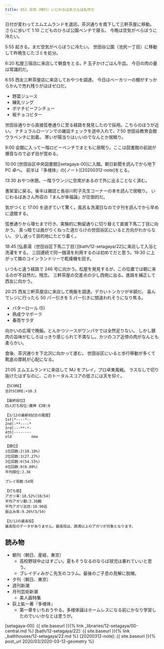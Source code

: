```yaml
---
title: 651 日目（晴れ）いじわるばあさんは名作だ
---
```


日付が変わってエムエムランドを退店。茶沢通りを南下して三軒茶屋に移動。
さらに歩いて 1:10 こどものひろば公園ベンチで寝る。
今晩は空気がべらぼうに冷たい。

5:55 起きる。まだ空気がべらぼうに冷たい。
世田谷公園（池尻一丁目）に移動して昨晩生じたゴミを処分。

6:20 松屋三宿店に来店して朝食をとる。P 玉子かけごはん牛皿。
今日の肉の量は常識的だ。

6:55 西友三軒茶屋店に来店しておやつを調達。
今日はベーカリーの棚がすっからかんで売れ残りがほぼゼロだ。

* 野菜ジュース
* 練乳リング
* ポテチビーフシチュー
* 板チョコビター

世田谷通りから直接弦巻通りに至る経路を発見したので採用。こちらのほうが近い。
ナチュラルローソンでの雑誌チェックを途中入れて、7:50 世田谷教育会館ウラベンチに到着。
寒いが陽当りはいいのでなんとか居眠り。

9:00 会館に入って一階ロビーベンチでまともに居眠り。ここは図書館の前説が爆音なので必ず目が覚める。

10:00 [世田谷区中央図書館][setagaya-00]に入館。朝日新聞を読んでから地下 PC 卓へ。
前半は『多様体』の[ノート][20200312-note]をとる。

13:30 おやつ休憩。一階ラウンジに空席があるので外に出ることなく済む。

書架室に戻る。後半は雑誌と長谷川町子先生コーナーの本を読んで居眠り。
いじわるばあさん所収の「まんが幸福論」が圧倒的だ。

気がつくと 17:00 を過ぎていて驚く。風呂＆洗濯日なので夕刊を読んでから早めに退館する。

弦巻通りから環七まで行き、実験的に駒留通りに切り替えて直接下馬二丁目に向かう。
真っ暗では曲がりくねった道だらけの世田谷区にいると方向がわからない。
少し迷って目的地にたどり着く。

18:45 [弘善湯（世田谷区下馬二丁目）][bath/12-setagaya/22]に来店して入浴と洗濯をする。
三回連続で同一銭湯を利用するのは初めてだと思う。19:30 に上がって隣のコインランドリーで乾燥機を回す。

いつもと違う経路で 246 号に向かう。松屋を発見するが、この位置では朝に来るのが不自然だ。残念。
三軒茶屋の交差点の少し西側に出る。進路を補正して西友に向かう。

20:25 西友三軒茶屋店に来店して晩飯を調達。デカいトンカツが半額だ。
喜んでレジに行ったら 50 パー引きを 5 パー引きに間違われそうになり焦る。

* バターロール (5)
* 熟成ウマポーク
* 春雨サラダ

向かいの広場で晩飯。とんかつソースがワンパケでは全然足りない。
しかし豚肉の旨味がむしろはっきり感じられて不満なし。カツのコア近傍の肉がなんとも柔らかい。

食後、茶沢通りを下北沢に向かって進む。
世田谷区にいると歩行移動が多くて靴底の摩耗が心配になる。

21:05 エムエムランドに来店して MJ をプレイ。プロ卓東風戦。
ラスなしで切り抜けたはずなのに、このトータルスコアの低さには天を仰ぐ。

```text
【SCORE】
合計SCORE:+10.3

【最終段位】
四人打ち段位:魔神 幻球:8

【3/12の最新8試合の履歴】
1st|*----*--
2nd|-**----*
3rd|---**-*-
4th|--------
old         new

【順位】
1位回数:2(18.18%)
2位回数:3(27.27%)
3位回数:6(54.55%)
4位回数:0(0.00%)
平均順位:2.36

プレイ局数:54局

【打ち筋】
アガリ率:18.52%(10/54)
平均アガリ翻:3.30翻
平均アガリ巡目:10.90巡
振込み率:9.26%(5/54)

【3/12の最高役】
最高役のデータがありません。最高役は、跳満以上のアガリが対象となります。
```

## 読み物

* 朝刊（朝日、産経、東京）
  * 高校野球中止はすごい。夏もそうなるのならば球児は暴れていいと思う。
  * ブレイディみかこ先生のコラム。最後のご子息の見解に脱帽。
* 夕刊（朝日、東京）
* 週刊新潮
* 月刊芸術新潮
  * 美人画特集
* 荻上紘一著『多様体』
  * 第一章をいちおうやる。多様体論はホームレスになる前にかなり学習したのでいいかなとは思うが。

[setagaya-00]: {{ site.baseurl }}{% link _libraries/12-setagaya/00-central.md %}
[bath/12-setagaya/22]: {{ site.baseurl }}{% link _bathhouses/12-setagaya/22.md %}
[20200312-note]: {{ site.baseurl }}{% post_url 2020/03/2020-03-12-geometry %}
